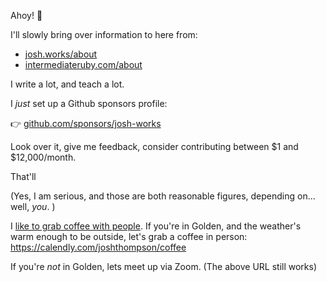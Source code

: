 Ahoy! 👋

I'll slowly bring over information to here from:

- [josh.works/about](https://josh.works/about)
- [intermediateruby.com/about](https://intermediateruby.com/about)

I write a lot, and teach a lot.

I _just_ set up a Github sponsors profile:

👉 [github.com/sponsors/josh-works](https://github.com/sponsors/josh-works)

Look over it, give me feedback, consider contributing between $1 and $12,000/month.

That'll 

(Yes, I am serious, and those are both reasonable figures, depending on... well, _you_. )

I [like to grab coffee with people](https://josh.works/coffee). If you're in Golden, and the weather's warm enough to be outside, let's grab a coffee in person: https://calendly.com/joshthompson/coffee

If you're _not_ in Golden, lets meet up via Zoom. (The above URL still works)




